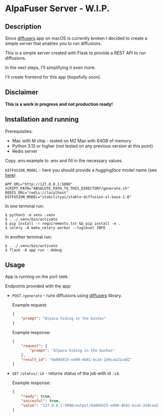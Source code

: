 # AlpaFuser Server - W.I.P.

## Description

Since [diffusers](https://apps.apple.com/us/app/diffusers/id1666309574) app on macOS is currently broken I decided to create a simple server that enables you to run diffusions.

This is a simple server created with Flask to provide a REST API to run diffusions.

In the next steps, I'll simplifying it even more.

I'll create frontend for this app (hopefully *soon*).

## Disclaimer

**This is a work in progress and not production ready!**

## Installation and running

Prerequisites:
- Mac with M chip - tested on M2 Max with 64GB of memory
- Python 3.12 or higher (not tested on any previous version at this point)
- Redis server

Copy .env.example to .env and fill in the necessary values.

`DIFFUSION_MODEL` - here you should provide a *huggingface* model name (see [here](https://huggingface.co/models?pipeline_tag=text-to-image&sort=downloads))

```shell
APP_URL="http://127.0.0.1:5000"
SCRIPT_PATH="ABSOLUTE_PATH_TO_THIS_DIRECTORY/generate.sh"
REDIS_URL="redis://localhost"
DIFFUSION_MODEL="stabilityai/stable-diffusion-xl-base-1.0"
```

In one terminal run:

```shell
$ python3 -m venv .venv
$ . ./.venv/bin/activate
$ pip install -r requirements.txt && pip install -e .
$ celery -A make_celery worker --loglevel INFO
```

In another terminal run:

```shell
$ . ./.venv/bin/activate
$ flask -A app run --debug
```

## Usage

App is running on the port `5000`.

Endpoints provided with the app:

- `POST` `/generate` - runs diffusions using [diffusers](https://github.com/huggingface/diffusers) library.

    Example request:

    ```json
    {
        "prompt": "Alpaca hiding in the bushes"
    }
    ```

    Example response:

    ```json
    {
        "request": {
            "prompt": "Alpaca hiding in the bushes"
        },
        "result_id": "0a08d415-ed90-4b81-bca5-2e9caa21ce82"
    }
    ```

- `GET` `/status/:id` - returns status of the job with id `:id`.

    
    Example response:

    ```json
    {
        "ready": true,
        "succesful": true,
        "value": "127.0.0.1:5000/output/0a08d415-ed90-4b81-bca5-2e9caa21ce82.jpg"
    }
    ```